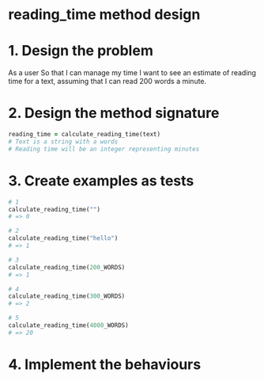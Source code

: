 # reading_time method design

# 1. Design the problem
As a user
So that I can manage my time
I want to see an estimate of reading time for a text, assuming that I can read 200 words a minute.

# 2. Design the method signature
```ruby
reading_time = calculate_reading_time(text)
# Text is a string with a words
# Reading time will be an integer representing minutes
```
# 3. Create examples as tests
```ruby
# 1
calculate_reading_time("")
# => 0

# 2
calculate_reading_time("hello")
# => 1

# 3
calculate_reading_time(200_WORDS)
# => 1

# 4
calculate_reading_time(300_WORDS)
# => 2

# 5
calculate_reading_time(4000_WORDS)
# => 20
```

# 4. Implement the behaviours
